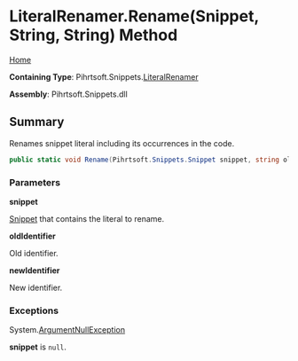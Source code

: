 # LiteralRenamer\.Rename\(Snippet, String, String\) Method

[Home](../../../../README.md)

**Containing Type**: Pihrtsoft\.Snippets\.[LiteralRenamer](../README.md)

**Assembly**: Pihrtsoft\.Snippets\.dll

## Summary

Renames snippet literal including its occurrences in the code\.

```csharp
public static void Rename(Pihrtsoft.Snippets.Snippet snippet, string oldIdentifier, string newIdentifier)
```

### Parameters

**snippet**

[Snippet](../../Snippet/README.md) that contains the literal to rename\.

**oldIdentifier**

Old identifier\.

**newIdentifier**

New identifier\.

### Exceptions

System\.[ArgumentNullException](https://docs.microsoft.com/en-us/dotnet/api/system.argumentnullexception)

**snippet** is `null`\.


